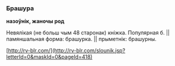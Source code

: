 ### Брашура
**назоўнік, жаночы род**

Невялікая (не больш чым 48 старонак) кніжка. Популярная б. || памяншальная форма: брашурка. || прыметнік: брашурны.

<a rel="author">[http://rv-blr.com/](http://rv-blr.com/slounik.jsp?letterId=0&maskId=0&pageId=418)</a>

